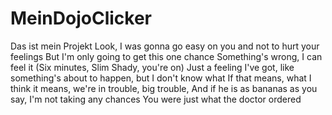 # MeinDojoClicker
Das ist mein Projekt
Look, I was gonna go easy on you and not to hurt your feelings
But I'm only going to get this one chance
Something's wrong, I can feel it (Six minutes, Slim Shady, you're on)
Just a feeling I've got, like something's about to happen, but I don't know what
If that means, what I think it means, we're in trouble, big trouble,
And if he is as bananas as you say, I'm not taking any chances
You were just what the doctor ordered

